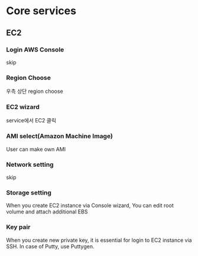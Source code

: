 # Core services
## EC2
### Login AWS Console
skip
### Region Choose
우측 상단 region choose
### EC2 wizard
service에서 EC2 클릭
### AMI select(Amazon Machine Image)
User can make own AMI
### Network setting
skip
### Storage setting
When you create EC2 instance via Console wizard,
You can edit root volume and attach additional EBS
### Key pair
When you create new private key, it is essential for login to EC2 instance via SSH.
In case of Putty, use Puttygen.